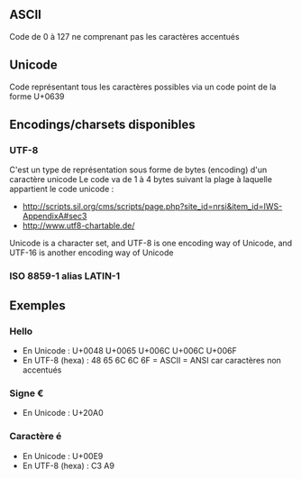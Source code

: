 ## ASCII
Code de 0 à 127 ne comprenant pas les caractères accentués

## Unicode
Code représentant tous les caractères possibles via un code point de la forme U+0639

## Encodings/charsets disponibles

### UTF-8
C'est un type de représentation sous forme de bytes (encoding) d'un caractère unicode
Le code va de 1 à 4 bytes suivant la plage à laquelle appartient le code unicode : 
- http://scripts.sil.org/cms/scripts/page.php?site_id=nrsi&item_id=IWS-AppendixA#sec3
- http://www.utf8-chartable.de/

Unicode is a character set, and UTF-8 is one encoding way of Unicode, and UTF-16 is another encoding way of Unicode

### ISO 8859-1 alias LATIN-1

## Exemples 

### Hello
- En Unicode : U+0048 U+0065 U+006C U+006C U+006F
- En UTF-8 (hexa) : 48 65 6C 6C 6F = ASCII = ANSI car caractères non accentués

### Signe €
- En Unicode  : U+20A0

### Caractère é
- En Unicode  : U+00E9
- En UTF-8 (hexa) : C3 A9
